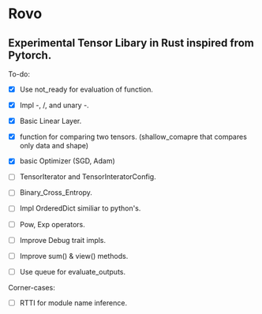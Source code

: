 # Rovo

## Experimental Tensor Libary in Rust inspired from Pytorch.

To-do:

- [x] Use not_ready for evaluation of function.
- [x] Impl -, /, and unary -.
- [x] Basic Linear Layer.
- [X] function for comparing two tensors. (shallow_comapre that compares only data and shape)
- [X] basic Optimizer (SGD, Adam)
- [ ] TensorIterator and TensorInteratorConfig.
- [ ] Binary_Cross_Entropy.
- [ ] Impl OrderedDict similiar to python's.
- [ ] Pow, Exp operators.
- [ ] Improve Debug trait impls.
- [ ] Improve sum() & view() methods.
- [ ] Use queue for evaluate_outputs.


Corner-cases:

- [ ] RTTI for module name inference.
